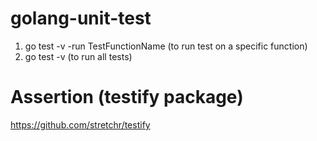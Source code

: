 # golang-unit-test

1. go test -v -run TestFunctionName (to run test on a specific function)
2. go test -v (to run all tests)

# Assertion (testify package)

https://github.com/stretchr/testify
